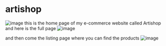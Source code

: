 # artishop
![image](https://github.com/user-attachments/assets/05b244ac-68cb-4719-819f-71b9c75f51e6)
this is the home page of my e-commerce website called Artishop
and here is the full page 
![image](https://github.com/user-attachments/assets/dc87548a-71b6-4885-a3ae-d6209e5e104d)

and then come the listing page where you can find the products
![image](https://github.com/user-attachments/assets/0bc31c6f-1a26-4b00-bded-3b27862ffd71)
